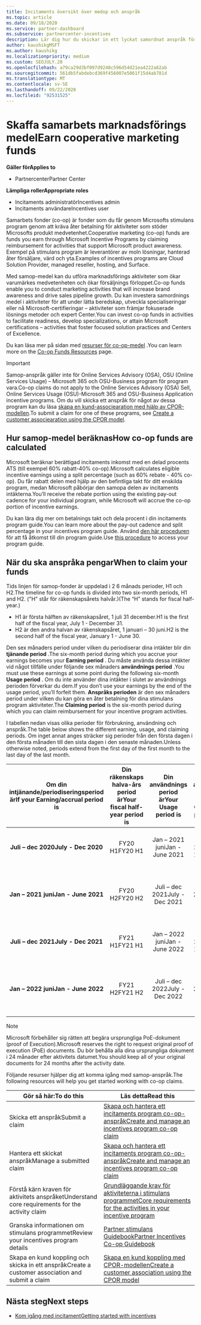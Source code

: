 ```yaml
---
title: Incitaments översikt över medop och anspråk
ms.topic: article
ms.date: 09/18/2020
ms.service: partner-dashboard
ms.subservice: partnercenter-incentives
description: Lär dig hur du skickar in ett lyckat samordnat anspråk för dina incitament genom att organisera rätt dokumentation, fakturor, utdrag och körnings bevis.
author: kaushikgMSFT
ms.author: kaushikg
ms.localizationpriority: medium
ms.custom: SEOJULY.20
ms.openlocfilehash: a79ca29d3bf097d9248c596d54d21ea4222a62ab
ms.sourcegitcommit: 561db5fabdebcd369f456007e5061f15d4ab781d
ms.translationtype: MT
ms.contentlocale: sv-SE
ms.lasthandoff: 09/22/2020
ms.locfileid: "92531525"
---
```

# <a name="earn-cooperative-marketing-funds"></a><span data-ttu-id="50a09-103">Skaffa samarbets marknadsförings medel</span><span class="sxs-lookup"><span data-stu-id="50a09-103">Earn cooperative marketing funds</span></span>

<span data-ttu-id="50a09-104">**Gäller för**</span><span class="sxs-lookup"><span data-stu-id="50a09-104">**Applies to**</span></span>

- <span data-ttu-id="50a09-105">Partnercenter</span><span class="sxs-lookup"><span data-stu-id="50a09-105">Partner Center</span></span>

<span data-ttu-id="50a09-106">**Lämpliga roller**</span><span class="sxs-lookup"><span data-stu-id="50a09-106">**Appropriate roles**</span></span>

- <span data-ttu-id="50a09-107">Incitaments administratör</span><span class="sxs-lookup"><span data-stu-id="50a09-107">Incentives admin</span></span>
- <span data-ttu-id="50a09-108">Incitaments användare</span><span class="sxs-lookup"><span data-stu-id="50a09-108">Incentives user</span></span>

<span data-ttu-id="50a09-109">Samarbets fonder (co-op) är fonder som du får genom Microsofts stimulans program genom att kräva åter betalning för aktiviteter som stöder Microsofts produkt medvetenhet.</span><span class="sxs-lookup"><span data-stu-id="50a09-109">Cooperative marketing (co-op) funds are funds you earn through Microsoft Incentive Programs by claiming reimbursement for activities that support Microsoft product awareness.</span></span> <span data-ttu-id="50a09-110">Exempel på stimulans program är leverantörer av moln lösningar, hanterad åter försäljare, värd och yta.</span><span class="sxs-lookup"><span data-stu-id="50a09-110">Examples of incentives programs are Cloud Solution Provider, managed reseller, hosting, and Surface.</span></span>

<span data-ttu-id="50a09-111">Med samop-medel kan du utföra marknadsförings aktiviteter som ökar varumärkes medvetenheten och ökar försäljnings förloppet.</span><span class="sxs-lookup"><span data-stu-id="50a09-111">Co-op funds enable you to conduct marketing activities that will increase brand awareness and drive sales pipeline growth.</span></span> <span data-ttu-id="50a09-112">Du kan investera samordnings medel i aktiviteter för att under lätta beredskap, utveckla specialiseringar eller nå Microsoft-certifieringar – aktiviteter som främjar fokuserade lösnings metoder och expert Center.</span><span class="sxs-lookup"><span data-stu-id="50a09-112">You can invest co-op funds in activities to facilitate readiness, develop specializations, or attain Microsoft certifications – activities that foster focused solution practices and Centers of Excellence.</span></span>

<span data-ttu-id="50a09-113">Du kan läsa mer på sidan med [resurser för co-op-medel](https://partner.microsoft.com/asset/collection/co-op-funds-resources#/) .</span><span class="sxs-lookup"><span data-stu-id="50a09-113">You can learn more on the [Co-op Funds Resources](https://partner.microsoft.com/asset/collection/co-op-funds-resources#/) page.</span></span>

>[!Important]
><span data-ttu-id="50a09-114">Samop-anspråk gäller inte för Online Services Advisory (OSA), OSU (Online Services Usage) – Microsoft 365 och OSU-Business program för program vara.</span><span class="sxs-lookup"><span data-stu-id="50a09-114">Co-op claims do not apply to the Online Services Advisory (OSA) Sell, Online Services Usage (OSU)-Microsoft 365 and OSU-Business Application incentive programs.</span></span> <span data-ttu-id="50a09-115">Om du vill skicka ett anspråk för något av dessa program kan du läsa [skapa en kund-associearation med hjälp av CPOR-modellen](submit-osa-claim.md).</span><span class="sxs-lookup"><span data-stu-id="50a09-115">To submit a claim for one of these programs, see [Create a customer associearation using the CPOR model](submit-osa-claim.md).</span></span>

## <a name="how-co-op-funds-are-calculated"></a><span data-ttu-id="50a09-116">Hur samop-medel beräknas</span><span class="sxs-lookup"><span data-stu-id="50a09-116">How co-op funds are calculated</span></span>

<span data-ttu-id="50a09-117">Microsoft beräknar berättigad incitaments inkomst med en delad procents ATS (till exempel 60% rabatt-40% co-op).</span><span class="sxs-lookup"><span data-stu-id="50a09-117">Microsoft calculates eligible incentive earnings using a split percentage (such as 60% rebate - 40% co-op).</span></span> <span data-ttu-id="50a09-118">Du får rabatt delen med hjälp av den befintliga takt för ditt enskilda program, medan Microsoft påbörjar den samopa delen av incitaments intäkterna.</span><span class="sxs-lookup"><span data-stu-id="50a09-118">You’ll receive the rebate portion using the existing pay-out cadence for your individual program, while Microsoft will accrue the co-op portion of incentive earnings.</span></span>

<span data-ttu-id="50a09-119">Du kan lära dig mer om betalnings takt och dela procent i din incitaments program guide.</span><span class="sxs-lookup"><span data-stu-id="50a09-119">You can learn more about the pay-out cadence and split percentage in your incentives program guide.</span></span> <span data-ttu-id="50a09-120">Använd [den här proceduren](incentives-determined-your-program-eligibility.md) för att få åtkomst till din program guide.</span><span class="sxs-lookup"><span data-stu-id="50a09-120">Use [this procedure](incentives-determined-your-program-eligibility.md) to access your program guide.</span></span>

## <a name="when-to-claim-your-funds"></a><span data-ttu-id="50a09-121">När du ska anspråka pengar</span><span class="sxs-lookup"><span data-stu-id="50a09-121">When to claim your funds</span></span>

<span data-ttu-id="50a09-122">Tids linjen för samop-fonder är uppdelad i 2 6 månads perioder, H1 och H2.</span><span class="sxs-lookup"><span data-stu-id="50a09-122">The timeline for co-op funds is divided into two six-month periods, H1 and H2.</span></span> <span data-ttu-id="50a09-123">("H" står för räkenskapsårets halvår.)</span><span class="sxs-lookup"><span data-stu-id="50a09-123">(The “H” stands for fiscal half-year.)</span></span>

- <span data-ttu-id="50a09-124">H1 är första hälften av räkenskapsåret, 1 juli 31 december.</span><span class="sxs-lookup"><span data-stu-id="50a09-124">H1 is the first half of the fiscal year, July 1 - December 31.</span></span>
- <span data-ttu-id="50a09-125">H2 är den andra halvan av räkenskapsåret, 1 januari – 30 juni.</span><span class="sxs-lookup"><span data-stu-id="50a09-125">H2 is the second half of the fiscal year, January 1 - June 30.</span></span>

<span data-ttu-id="50a09-126">Den sex månaders period under vilken du periodiserar dina intäkter blir din **tjänande period** .</span><span class="sxs-lookup"><span data-stu-id="50a09-126">The six-month period during which you accrue your earnings becomes your **Earning period** .</span></span> <span data-ttu-id="50a09-127">Du måste använda dessa intäkter vid något tillfälle under följande sex månaders **användnings period** .</span><span class="sxs-lookup"><span data-stu-id="50a09-127">You must use these earnings at some point during the following six-month **Usage period** .</span></span> <span data-ttu-id="50a09-128">Om du inte använder dina intäkter i slutet av användnings perioden förverkar du dem.</span><span class="sxs-lookup"><span data-stu-id="50a09-128">If you don’t use your earnings by the end of the usage period, you’ll forfeit them.</span></span> <span data-ttu-id="50a09-129">**Anspråks perioden** är den sex månaders period under vilken du kan göra en åter betalning för dina stimulans program aktiviteter.</span><span class="sxs-lookup"><span data-stu-id="50a09-129">The **Claiming period** is the six-month period during which you can claim reimbursement for your incentive program activities.</span></span>

<span data-ttu-id="50a09-130">I tabellen nedan visas olika perioder för förbrukning, användning och anspråk.</span><span class="sxs-lookup"><span data-stu-id="50a09-130">The table below shows the different earning, usage, and claiming periods.</span></span> <span data-ttu-id="50a09-131">Om inget annat anges sträcker sig perioder från den första dagen i den första månaden till den sista dagen i den senaste månaden.</span><span class="sxs-lookup"><span data-stu-id="50a09-131">Unless otherwise noted, periods extend from the first day of the first month to the last day of the last month.</span></span>

|  <span data-ttu-id="50a09-132">Om din intjänande/periodiseringsperiod är</span><span class="sxs-lookup"><span data-stu-id="50a09-132">If your Earning/accrual period is</span></span>  |<span data-ttu-id="50a09-133">Din räkenskaps halva-års period är</span><span class="sxs-lookup"><span data-stu-id="50a09-133">Your fiscal half-year period is</span></span>  |  <span data-ttu-id="50a09-134">Din användnings period är</span><span class="sxs-lookup"><span data-stu-id="50a09-134">Your Usage period is</span></span>  |  <span data-ttu-id="50a09-135">Din anspråks period är</span><span class="sxs-lookup"><span data-stu-id="50a09-135">Your Claiming period is</span></span>  |
| :-----------: | :-----------: | :-----------: | :-----------: |
|<span data-ttu-id="50a09-136">**Juli – dec 2020**</span><span class="sxs-lookup"><span data-stu-id="50a09-136">**July - Dec 2020**</span></span>| <span data-ttu-id="50a09-137">FY20 H1</span><span class="sxs-lookup"><span data-stu-id="50a09-137">FY20 H1</span></span>  |  <span data-ttu-id="50a09-138">Jan – 2021 juni</span><span class="sxs-lookup"><span data-stu-id="50a09-138">Jan - June 2021</span></span>  |  <span data-ttu-id="50a09-139">Feb 16-aug 15 2021</span><span class="sxs-lookup"><span data-stu-id="50a09-139">Feb 16 - Aug 15 2021</span></span>  |
|<span data-ttu-id="50a09-140">**Jan – 2021 juni**</span><span class="sxs-lookup"><span data-stu-id="50a09-140">**Jan - June 2021**</span></span> |  <span data-ttu-id="50a09-141">FY20 H2</span><span class="sxs-lookup"><span data-stu-id="50a09-141">FY20 H2</span></span>  |  <span data-ttu-id="50a09-142">Juli – dec 2021</span><span class="sxs-lookup"><span data-stu-id="50a09-142">July - Dec 2021</span></span>  |  <span data-ttu-id="50a09-143">Aug 16 2021-Feb 15 2022</span><span class="sxs-lookup"><span data-stu-id="50a09-143">Aug 16 2021 - Feb 15 2022</span></span>  |
|<span data-ttu-id="50a09-144">**Juli – dec 2021**</span><span class="sxs-lookup"><span data-stu-id="50a09-144">**July - Dec 2021**</span></span>|  <span data-ttu-id="50a09-145">FY21 H1</span><span class="sxs-lookup"><span data-stu-id="50a09-145">FY21 H1</span></span>  |  <span data-ttu-id="50a09-146">Jan – 2022 juni</span><span class="sxs-lookup"><span data-stu-id="50a09-146">Jan - June 2022</span></span>  |  <span data-ttu-id="50a09-147">Feb 16-aug 15 2022</span><span class="sxs-lookup"><span data-stu-id="50a09-147">Feb 16 - Aug 15 2022</span></span>  |
|<span data-ttu-id="50a09-148">**Jan – 2022 juni**</span><span class="sxs-lookup"><span data-stu-id="50a09-148">**Jan - June 2022**</span></span> |  <span data-ttu-id="50a09-149">FY21 H2</span><span class="sxs-lookup"><span data-stu-id="50a09-149">FY21 H2</span></span>  |  <span data-ttu-id="50a09-150">Juli – dec 2022</span><span class="sxs-lookup"><span data-stu-id="50a09-150">July - Dec 2022</span></span>  |  <span data-ttu-id="50a09-151">Aug 16 2022-Feb 15 2023</span><span class="sxs-lookup"><span data-stu-id="50a09-151">Aug 16 2022 - Feb 15 2023</span></span>  |

>[!NOTE]
><span data-ttu-id="50a09-152">Microsoft förbehåller sig rätten att begära ursprungliga PoE-dokument (proof of Execution).</span><span class="sxs-lookup"><span data-stu-id="50a09-152">Microsoft reserves the right to request original proof of execution (PoE) documents.</span></span> <span data-ttu-id="50a09-153">Du bör behålla alla dina ursprungliga dokument i 24 månader efter aktivitets datumet.</span><span class="sxs-lookup"><span data-stu-id="50a09-153">You should keep all of your original documents for 24 months after the activity date.</span></span>

<span data-ttu-id="50a09-154">Följande resurser hjälper dig att komma igång med samop-anspråk.</span><span class="sxs-lookup"><span data-stu-id="50a09-154">The following resources will help you get started working with co-op claims.</span></span>

| <span data-ttu-id="50a09-155">Gör så här:</span><span class="sxs-lookup"><span data-stu-id="50a09-155">To do this</span></span> | <span data-ttu-id="50a09-156">Läs detta</span><span class="sxs-lookup"><span data-stu-id="50a09-156">Read this</span></span> |
| ------ | ----------- |
| <span data-ttu-id="50a09-157">Skicka ett anspråk</span><span class="sxs-lookup"><span data-stu-id="50a09-157">Submit a claim</span></span> |  [<span data-ttu-id="50a09-158">Skapa och hantera ett incitaments program co-op-anspråk</span><span class="sxs-lookup"><span data-stu-id="50a09-158">Create and manage an incentives program co-op claim</span></span>](create-incentives-claims.md)  |
| <span data-ttu-id="50a09-159">Hantera ett skickat anspråk</span><span class="sxs-lookup"><span data-stu-id="50a09-159">Manage a submitted claim</span></span> | [<span data-ttu-id="50a09-160">Skapa och hantera ett incitaments program co-op-anspråk</span><span class="sxs-lookup"><span data-stu-id="50a09-160">Create and manage an incentives program co-op claim</span></span>](create-incentives-claims.md)    |
| <span data-ttu-id="50a09-161">Förstå kärn kraven för aktivitets anspråket</span><span class="sxs-lookup"><span data-stu-id="50a09-161">Understand core requirements for the activity claim</span></span> | [<span data-ttu-id="50a09-162">Grundläggande krav för aktiviteterna i stimulans programmet</span><span class="sxs-lookup"><span data-stu-id="50a09-162">Core requirements for the activities in your incentive program</span></span>](core-requirements.md)   |
| <span data-ttu-id="50a09-163">Granska informationen om stimulans programmet</span><span class="sxs-lookup"><span data-stu-id="50a09-163">Review your incentives program details</span></span> | [<span data-ttu-id="50a09-164">Partner stimulans Guidebook</span><span class="sxs-lookup"><span data-stu-id="50a09-164">Partner Incentives Co-op Guidebook</span></span>](https://assetsprod.microsoft.com/co-op-guidebook.pdf)  |
| <span data-ttu-id="50a09-165">Skapa en kund koppling och skicka in ett anspråk</span><span class="sxs-lookup"><span data-stu-id="50a09-165">Create a customer association and submit a claim</span></span> | [<span data-ttu-id="50a09-166">Skapa en kund koppling med CPOR-modellen</span><span class="sxs-lookup"><span data-stu-id="50a09-166">Create a customer association using the CPOR model</span></span>](submit-osa-claim.md)   |

## <a name="next-steps"></a><span data-ttu-id="50a09-167">Nästa steg</span><span class="sxs-lookup"><span data-stu-id="50a09-167">Next steps</span></span>

- [<span data-ttu-id="50a09-168">Kom igång med incitament</span><span class="sxs-lookup"><span data-stu-id="50a09-168">Getting started with incentives</span></span>](incentives-get-started-intro.md)
